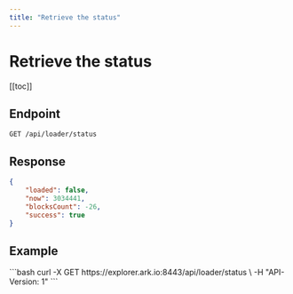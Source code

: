 ```yaml
---
title: "Retrieve the status"
---
```


# Retrieve the status

[[toc]]

## Endpoint

```
GET /api/loader/status
```

## Response

```json
{
    "loaded": false,
    "now": 3034441,
    "blocksCount": -26,
    "success": true
}
```

## Example

<request-example>
```bash
curl -X GET https://explorer.ark.io:8443/api/loader/status \
  -H "API-Version: 1"
```
</request-example>
